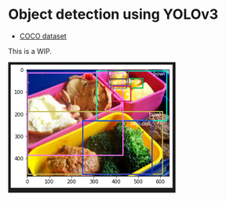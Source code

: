 # Object detection using YOLOv3

- [COCO dataset](https://cocodataset.org/#home)

This is a WIP.

![](image.PNG)
